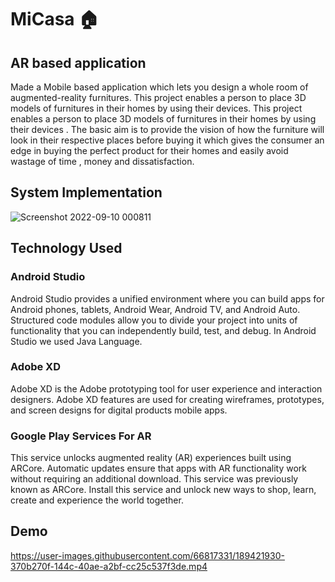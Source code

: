# MiCasa 🏠
## AR based application

Made a Mobile based application which lets you design a whole room of augmented-reality furnitures. This project enables a person to place 3D models of furnitures in their homes by using their devices.
This project enables a person to place 3D models of furnitures in their homes by using their devices .
The basic aim is to provide the vision of how the furniture will look in their respective places before buying it which gives the consumer an edge in buying the perfect product for their homes and easily avoid wastage of time , money and dissatisfaction.

## System Implementation

![Screenshot 2022-09-10 000811](https://user-images.githubusercontent.com/66817331/189421025-17c04bc6-7b86-4a24-8198-06cb99836371.png)

## Technology Used 

### Android Studio
Android Studio provides a unified environment where you can build apps for Android phones, tablets, Android Wear, Android TV, and Android Auto. Structured code modules allow you to divide your project into units of functionality that you can independently build, test, and debug. In Android Studio we used Java Language.

### Adobe XD
Adobe XD is the Adobe prototyping tool for user experience and interaction designers. Adobe XD features are used for creating wireframes, prototypes, and screen designs for digital products mobile apps.

### Google Play Services For AR
This service unlocks augmented reality (AR) experiences built using ARCore. Automatic updates ensure that apps with AR functionality work without requiring an additional download.
This service was previously known as ARCore. Install this service and unlock new ways to shop, learn, create and experience the world together.

## Demo

https://user-images.githubusercontent.com/66817331/189421930-370b270f-144c-40ae-a2bf-cc25c537f3de.mp4

